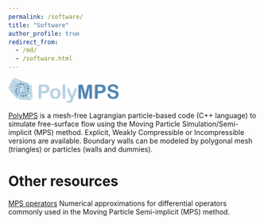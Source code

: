 ```yaml
---
permalink: /software/
title: "Software"
author_profile: true
redirect_from: 
  - /md/
  - /software.html
---
```


<img src="/images/logo_polymps.png" alt="PolyMPS logo" style="height: 50px;"/>

[PolyMPS](https://github.com/rubensamarojr/polymps) is a mesh-free Lagrangian particle-based code (C++ language) to simulate free-surface flow using the Moving Particle Simulation/Semi-implicit (MPS) method. Explicit, Weakly Compressible or Incompressible versions are available. Boundary walls can be modeled by polygonal mesh (triangles) or particles (walls and dummies).

# Other resources

[MPS operators](https://github.com/rubensamarojr/mps_operators) Numerical approximations for differential operators commonly used in the Moving Particle Semi-implicit (MPS) method.
